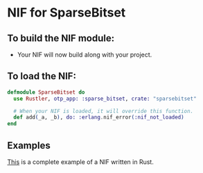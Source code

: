 # NIF for SparseBitset

## To build the NIF module:

- Your NIF will now build along with your project.

## To load the NIF:

```elixir
defmodule SparseBitset do
  use Rustler, otp_app: :sparse_bitset, crate: "sparsebitset"

  # When your NIF is loaded, it will override this function.
  def add(_a, _b), do: :erlang.nif_error(:nif_not_loaded)
end
```

## Examples

[This](https://github.com/rusterlium/NifIo) is a complete example of a NIF written in Rust.
